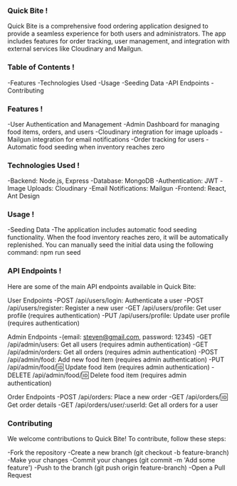 ### Quick Bite !

Quick Bite is a comprehensive food ordering application designed to provide a seamless experience for
both users and administrators. The app includes features for order tracking, user management, and 
integration with external services like Cloudinary and Mailgun.

### Table of Contents !
  -Features
  -Technologies Used
  -Usage
  -Seeding Data
  -API Endpoints
  -Contributing

### Features !
  -User Authentication and Management
  -Admin Dashboard for managing food items, orders, and users
  -Cloudinary integration for image uploads
  -Mailgun integration for email notifications
  -Order tracking for users
  -Automatic food seeding when inventory reaches zero

### Technologies Used !
  -Backend: Node.js, Express
  -Database: MongoDB
  -Authentication: JWT
  -Image Uploads: Cloudinary
  -Email Notifications: Mailgun
  -Frontend: React, Ant Design

### Usage !
  -Seeding Data
    -The application includes automatic food seeding functionality. When the food inventory reaches zero,
    it will be automatically replenished. You can manually seed the initial data using the following command:
    npm run seed

### API Endpoints !
  Here are some of the main API endpoints available in Quick Bite:

  User Endpoints
    -POST /api/users/login: Authenticate a user
    -POST /api/users/register: Register a new user
    -GET /api/users/profile: Get user profile (requires authentication)
    -PUT /api/users/profile: Update user profile (requires authentication)

  Admin Endpoints  -(email: steven@gmail.com, password: 12345)
    -GET /api/admin/users: Get all users (requires admin authentication)
    -GET /api/admin/orders: Get all orders (requires admin authentication)
    -POST /api/admin/food: Add new food item (requires admin authentication)
    -PUT /api/admin/food/:id: Update food item (requires admin authentication)
    -DELETE /api/admin/food/:id: Delete food item (requires admin authentication)

  Order Endpoints
    -POST /api/orders: Place a new order
    -GET /api/orders/:id: Get order details
    -GET /api/orders/user/:userId: Get all orders for a user

### Contributing
We welcome contributions to Quick Bite! To contribute, follow these steps:

  -Fork the repository
  -Create a new branch (git checkout -b feature-branch)
  -Make your changes
  -Commit your changes (git commit -m 'Add some feature')
  -Push to the branch (git push origin feature-branch)
  -Open a Pull Request
  